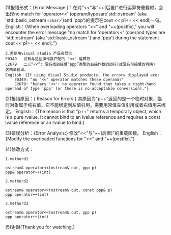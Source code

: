(1)报错形式：{Error Message:}
    1.在对"<<"与"++(后置)"进行运算符重载时，会出现no match for 'operator<<' (operandtypesare'std::ostream' {aka 'std::basic_ostream `<char>`'}and 'ppp')的提示在cout << p1++ << endl;一句。
    English：{When overloading operators "<<" and "++(postfix)," you will encounter the error message "no match for 'operator<<' (operand types are 'std::ostream' {aka 'std::basic_ostream <char>'} and 'ppp') during the statement cout << p1++ << endl;."}

    2.若使用visual studio 产品会显示：
    E0349	没有与这些操作数匹配的 "<<" 运算符
    C2679	二元“<<”: 没有找到接受“ppp”类型的右操作数的运符(或没有可接受的转换)
    这两条错误。
    English：{If using Visual Studio products, the errors displayed are:
        E0349: "no '<<' operator matches these operands"
        C2679: "binary '<<': no operator found that takes a right-hand operand of type 'ppp' (or there is no acceptable conversion)."}

(2)报错原因：{ Reason for Errors:}
    其原因为"p++"返回的是一个临时对象，临时对象属于纯右值，它不能绑定到左值引用，需要用常值左值引用或者右值用来绑定。
    English：{The reason is that "p++" returns a temporary object, which is a pure rvalue. It cannot bind to an lvalue reference and requires a const lvalue reference or an rvalue to bind.}

(3)错误分析：{Error Analysis:}
    修改"<<"与"++(后置)"的重载函数。
    English：{Modify the overloaded functions for "<<" and "++(postfix)."}

(4)修改方式：

    1.methord1

```
ostream& operator<<(ostream& out, ppp p)
ppp& operator++(int)
```

    2.methord2

```
ostream& operator<<(ostream& out, const ppp& p)
ppp operator++(int)
```

    3.methord3

```
ostream& operator<<(ostream& out, ppp p)
ppp operator++(int)

```

(5)谢谢{Thank you for watching.}
